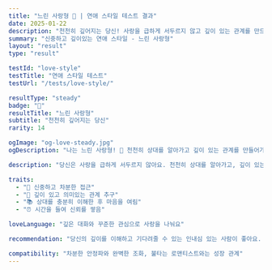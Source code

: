 ```yaml
---
title: "느린 사랑형 🌱 | 연애 스타일 테스트 결과"
date: 2025-01-22
description: "천천히 깊어지는 당신! 사랑을 급하게 서두르지 않고 깊이 있는 관계를 만드는 느린 사랑형"
summary: "신중하고 깊이있는 연애 스타일 - 느린 사랑형"
layout: "result"
type: "result"

testId: "love-style"
testTitle: "연애 스타일 테스트"
testUrl: "/tests/love-style/"

resultType: "steady"
badge: "🌱"
resultTitle: "느린 사랑형"
subtitle: "천천히 깊어지는 당신"
rarity: 14

ogImage: "og-love-steady.jpg"
ogDescription: "나는 느린 사랑형! 🌱 천천히 상대를 알아가고 깊이 있는 관계를 만들어가는 타입이에요. 당신의 연애 스타일은?"

description: "당신은 사랑을 급하게 서두르지 않아요. 천천히 상대를 알아가고, 깊이 있는 관계를 만들어가는 것을 선호합니다. 시간이 지날수록 더 단단해지는 사랑!"

traits:
  - "🌱 신중하고 차분한 접근"
  - "🌳 깊이 있고 의미있는 관계 추구"
  - "📚 상대를 충분히 이해한 후 마음을 여림"
  - "⏰ 시간을 들여 신뢰를 쌓음"

loveLanguage: "깊은 대화와 꾸준한 관심으로 사랑을 나눠요"

recommendation: "당신의 깊이를 이해하고 기다려줄 수 있는 인내심 있는 사람이 좋아요. 때로는 용기를 내어 먼저 표현하는 것도 좋아요!"

compatibility: "차분한 안정파와 완벽한 조화, 불타는 로맨티스트와는 성장 관계"
---
```


